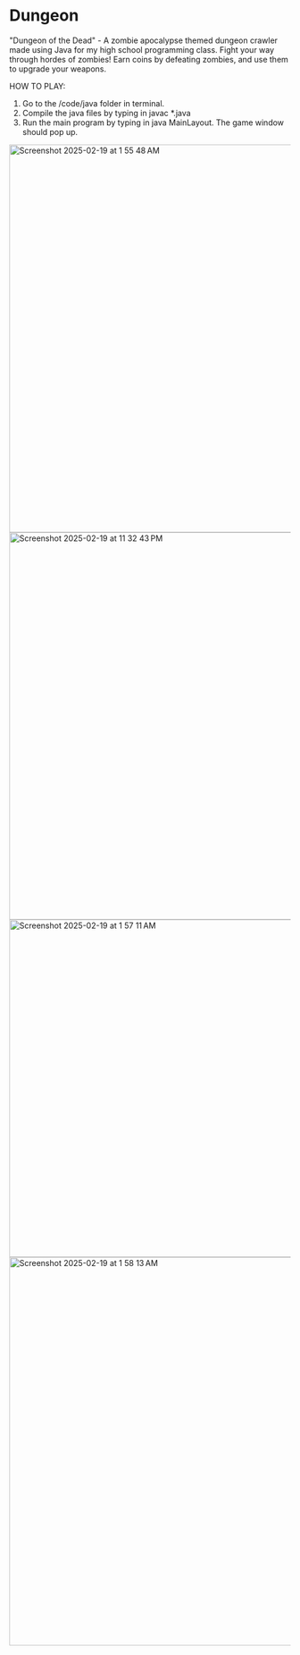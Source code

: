 # Dungeon
"Dungeon of the Dead" - A zombie apocalypse themed dungeon crawler made using Java for my high school programming class. Fight your way through hordes of zombies! Earn coins by defeating zombies, and use them to upgrade your weapons.

HOW TO PLAY: 
1. Go to the /code/java folder in terminal.
2. Compile the java files by typing in javac *.java
3. Run the main program by typing in java MainLayout. The game window should pop up.

<img width="694" alt="Screenshot 2025-02-19 at 1 55 48 AM" src="https://github.com/user-attachments/assets/c1492455-6416-4303-ae6d-714fdacefcde" />
<img width="693" alt="Screenshot 2025-02-19 at 11 32 43 PM" src="https://github.com/user-attachments/assets/75c96628-52dc-4cad-90d4-298ffa0a6b36" />
<img width="604" alt="Screenshot 2025-02-19 at 1 57 11 AM" src="https://github.com/user-attachments/assets/6ceb30af-c1fd-41cf-a0ba-6d6290ce24d6" />
<img width="695" alt="Screenshot 2025-02-19 at 1 58 13 AM" src="https://github.com/user-attachments/assets/43b26638-4247-4669-bda8-c8c93e4ca67a" />

